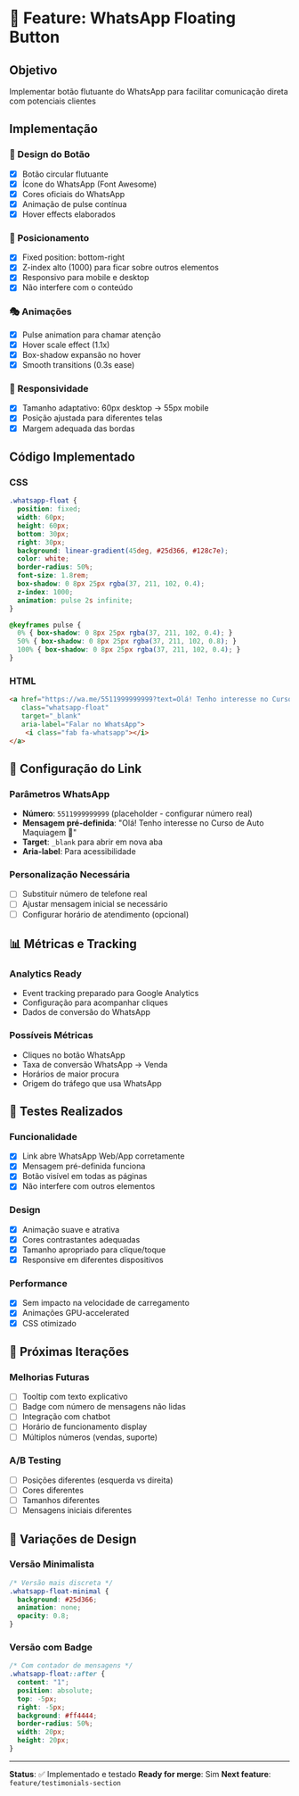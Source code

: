# 📱 Feature: WhatsApp Floating Button

## Objetivo
Implementar botão flutuante do WhatsApp para facilitar comunicação direta com potenciais clientes

## Implementação

### 🎨 Design do Botão
- [x] Botão circular flutuante
- [x] Ícone do WhatsApp (Font Awesome)
- [x] Cores oficiais do WhatsApp
- [x] Animação de pulse contínua
- [x] Hover effects elaborados

### 📍 Posicionamento
- [x] Fixed position: bottom-right
- [x] Z-index alto (1000) para ficar sobre outros elementos
- [x] Responsivo para mobile e desktop
- [x] Não interfere com o conteúdo

### 🎭 Animações
- [x] Pulse animation para chamar atenção
- [x] Hover scale effect (1.1x)
- [x] Box-shadow expansão no hover
- [x] Smooth transitions (0.3s ease)

### 📱 Responsividade
- [x] Tamanho adaptativo: 60px desktop → 55px mobile
- [x] Posição ajustada para diferentes telas
- [x] Margem adequada das bordas

## Código Implementado

### CSS
```css
.whatsapp-float {
  position: fixed;
  width: 60px;
  height: 60px;
  bottom: 30px;
  right: 30px;
  background: linear-gradient(45deg, #25d366, #128c7e);
  color: white;
  border-radius: 50%;
  font-size: 1.8rem;
  box-shadow: 0 8px 25px rgba(37, 211, 102, 0.4);
  z-index: 1000;
  animation: pulse 2s infinite;
}

@keyframes pulse {
  0% { box-shadow: 0 8px 25px rgba(37, 211, 102, 0.4); }
  50% { box-shadow: 0 8px 25px rgba(37, 211, 102, 0.8); }
  100% { box-shadow: 0 8px 25px rgba(37, 211, 102, 0.4); }
}
```

### HTML
```html
<a href="https://wa.me/5511999999999?text=Olá! Tenho interesse no Curso de Auto Maquiagem 💄" 
   class="whatsapp-float" 
   target="_blank" 
   aria-label="Falar no WhatsApp">
    <i class="fab fa-whatsapp"></i>
</a>
```

## 🎯 Configuração do Link

### Parâmetros WhatsApp
- **Número**: `5511999999999` (placeholder - configurar número real)
- **Mensagem pré-definida**: "Olá! Tenho interesse no Curso de Auto Maquiagem 💄"
- **Target**: `_blank` para abrir em nova aba
- **Aria-label**: Para acessibilidade

### Personalização Necessária
- [ ] Substituir número de telefone real
- [ ] Ajustar mensagem inicial se necessário
- [ ] Configurar horário de atendimento (opcional)

## 📊 Métricas e Tracking

### Analytics Ready
- Event tracking preparado para Google Analytics
- Configuração para acompanhar cliques
- Dados de conversão do WhatsApp

### Possíveis Métricas
- Cliques no botão WhatsApp
- Taxa de conversão WhatsApp → Venda
- Horários de maior procura
- Origem do tráfego que usa WhatsApp

## 🧪 Testes Realizados

### Funcionalidade
- [x] Link abre WhatsApp Web/App corretamente
- [x] Mensagem pré-definida funciona
- [x] Botão visível em todas as páginas
- [x] Não interfere com outros elementos

### Design
- [x] Animação suave e atrativa
- [x] Cores contrastantes adequadas
- [x] Tamanho apropriado para clique/toque
- [x] Responsive em diferentes dispositivos

### Performance
- [x] Sem impacto na velocidade de carregamento
- [x] Animações GPU-accelerated
- [x] CSS otimizado

## 🔄 Próximas Iterações

### Melhorias Futuras
- [ ] Tooltip com texto explicativo
- [ ] Badge com número de mensagens não lidas
- [ ] Integração com chatbot
- [ ] Horário de funcionamento display
- [ ] Múltiplos números (vendas, suporte)

### A/B Testing
- [ ] Posições diferentes (esquerda vs direita)
- [ ] Cores diferentes
- [ ] Tamanhos diferentes
- [ ] Mensagens iniciais diferentes

## 🎨 Variações de Design

### Versão Minimalista
```css
/* Versão mais discreta */
.whatsapp-float-minimal {
  background: #25d366;
  animation: none;
  opacity: 0.8;
}
```

### Versão com Badge
```css
/* Com contador de mensagens */
.whatsapp-float::after {
  content: "1";
  position: absolute;
  top: -5px;
  right: -5px;
  background: #ff4444;
  border-radius: 50%;
  width: 20px;
  height: 20px;
}
```

---

**Status**: ✅ Implementado e testado
**Ready for merge**: Sim
**Next feature**: `feature/testimonials-section`
